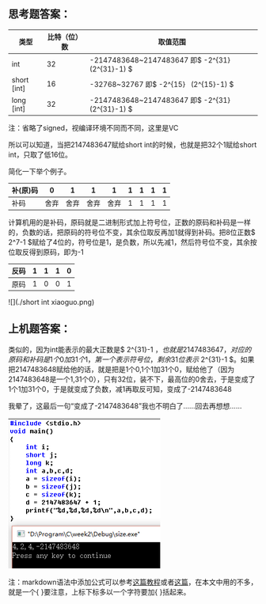 ## 思考题答案：

| 类型          | 比特（位）数 | 取值范围                                     |
| ----------- | ------ | ---------------------------------------- |
| int         | 32     | -2147483648~2147483647 即$ -2^{31} $~$ (2^{31}-1) $ |
| short [int] | 16     | -32768~32767 即$ -2^{15} $~$ (2^{15}-1) $ |
| long [int]  | 32     | -2147483648~2147483647 即$ -2^{31} $~$ (2^{31}-1) $ |

注：省略了signed，视编译环境不同而不同，这里是VC

所以可以知道，当把2147483647赋给short int的时候，也就是把32个1赋给short int，只取了低16位。

简化一下举个例子。

| 补(原)码 | 0    | 1    | 1    | 1    | 1    | 1    | 1    | 1    |
| ----- | ---- | ---- | ---- | ---- | ---- | ---- | ---- | ---- |
| 补码    | 舍弃   | 舍弃   | 舍弃   | 舍弃   | 1    | 1    | 1    | 1    |

计算机用的是补码，原码就是二进制形式加上符号位，正数的原码和补码是一样的，负数的话，把原码的符号位不变，其余位取反再加1就得到补码。把8位正数$ 2^7-1 $赋给了4位的，符号位是1，是负数，所以先减1，然后符号位不变，其余按位取反得到原码，即为-1

| 反码   | 1    | 1    | 1    | 0    |
| ---- | ---- | ---- | ---- | ---- |
| 原码   | 1    | 0    | 0    | 1    |

![](./short int xiaoguo.png)

## 上机题答案：

类似的，因为int能表示的最大正数是$ 2^{31}-1 $，也就是2147483647，对应的原码和补码是1个0加31个1，第一个表示符号位，剩余31位表示$ 2^{31}-1 $。如果把2147483648赋给他的话，就是把是1个0,1个1加31个0，赋给他了（因为2147483648是一个1,31个0），只有32位，装不下，最高位的0舍去，于是变成了1个1加31个0，于是就变成了负数，减1再取反可知，变成了-2147483648

我晕了，这最后一句“变成了-2147483648”我也不明白了……回去再想想……

![](./sizexiaoguo.png)

注：markdown语法中添加公式可以参考[这篇教程](http://jzqt.github.io/2015/06/30/Markdown%E4%B8%AD%E5%86%99%E6%95%B0%E5%AD%A6%E5%85%AC%E5%BC%8F/)或者[这篇](https://www.zybuluo.com/codeep/note/163962)，在本文中用的不多，就是一个{ }要注意，上标下标多以一个字符要加{ }括起来。